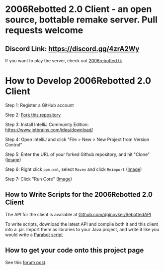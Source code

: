 # 2006Rebotted 2.0 Client - an open source, bottable remake server. Pull requests welcome

## Discord Link: https://discord.gg/4zrA2Wy

If you want to play the server, check out [2006rebotted.tk](https://2006rebotted.tk/)

# How to Develop 2006Rebotted 2.0 Client

Step 1: Register a GitHub account

Step 2: [Fork this repository](https://i.imgur.com/PoMTxZj.png)

Step 3: Install IntelliJ Community Edition: https://www.jetbrains.com/idea/download/

Step 4: Open IntelliJ and click "File > New > New Project from Version Control"

Step 5: Enter the URL of your forked Github repository, and hit "Clone" ([Image](https://i.imgur.com/5dtyoZU.png))

Step 6: Right click `pom.xml`, select `Maven` and click `Reimport` ([Image](https://i.imgur.com/FhT025V.png))

Step 7: Click "Run Core" ([Image](https://i.imgur.com/c8hxMx0.png))

## How to Write Scripts for the 2006Rebotted 2.0 Client

The API for the client is available at [Github.com/dginovker/RebottedAPI](https://github.com/dginovker/RebottedAPI)

To write scripts, download the latest API and compile both it and this client into a .jar. Import them as libraries to your Java project, and write it like you would write a [Parabot script](https://www.parabot.org/community/topic/4567-parabot-script-writing-for-dummies-part-1/)

## How to get your code onto this project page

See this [forum post](https://2006rebotted.tk/forums/viewthread.php?forum=5&id=78).
